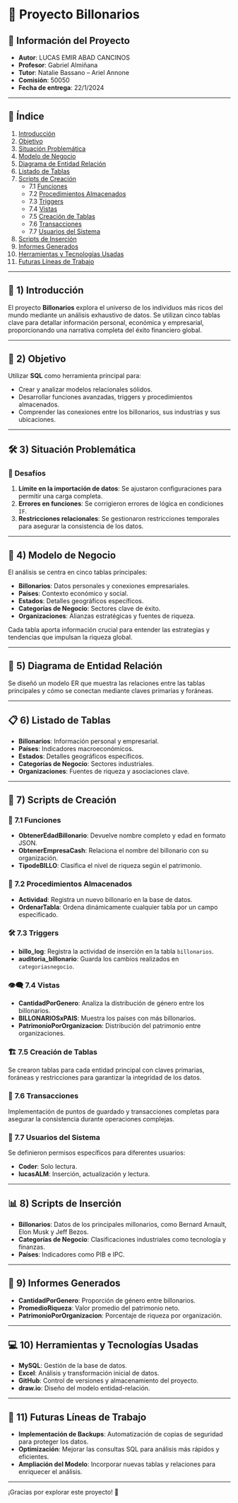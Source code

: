 # 💼 **Proyecto Billonarios**

## 📄 **Información del Proyecto**
- **Autor**: LUCAS EMIR ABAD CANCINOS  
- **Profesor**: Gabriel Almiñana  
- **Tutor**: Natalie Bassano – Ariel Annone  
- **Comisión**: 50050  
- **Fecha de entrega**: 22/1/2024  

---

## 📖 **Índice**
1. [Introducción](#1-introducción)  
2. [Objetivo](#2-objetivo)  
3. [Situación Problemática](#3-situación-problemática)  
4. [Modelo de Negocio](#4-modelo-de-negocio)  
5. [Diagrama de Entidad Relación](#5-diagrama-de-entidad-relación)  
6. [Listado de Tablas](#6-listado-de-tablas)  
7. [Scripts de Creación](#7-scripts-de-creación)  
    - 7.1 [Funciones](#71-funciones)  
    - 7.2 [Procedimientos Almacenados](#72-procedimientos-almacenados)  
    - 7.3 [Triggers](#73-triggers)  
    - 7.4 [Vistas](#74-vistas)  
    - 7.5 [Creación de Tablas](#75-creación-de-tablas)  
    - 7.6 [Transacciones](#76-transacciones)  
    - 7.7 [Usuarios del Sistema](#77-usuarios-del-sistema)  
8. [Scripts de Inserción](#8-scripts-de-inserción)  
9. [Informes Generados](#9-informes-generados)  
10. [Herramientas y Tecnologías Usadas](#10-herramientas-y-tecnologías-usadas)  
11. [Futuras Líneas de Trabajo](#11-futuras-líneas-de-trabajo)  

---

## 🌟 **1) Introducción**
El proyecto **Billonarios** explora el universo de los individuos más ricos del mundo mediante un análisis exhaustivo de datos. Se utilizan cinco tablas clave para detallar información personal, económica y empresarial, proporcionando una narrativa completa del éxito financiero global.  

---

## 🎯 **2) Objetivo**
Utilizar **SQL** como herramienta principal para:  
- Crear y analizar modelos relacionales sólidos.  
- Desarrollar funciones avanzadas, triggers y procedimientos almacenados.  
- Comprender las conexiones entre los billonarios, sus industrias y sus ubicaciones.  

---

## 🛠️ **3) Situación Problemática**
### 🛑 **Desafíos**  
1. **Límite en la importación de datos**: Se ajustaron configuraciones para permitir una carga completa.  
2. **Errores en funciones**: Se corrigieron errores de lógica en condiciones `IF`.  
3. **Restricciones relacionales**: Se gestionaron restricciones temporales para asegurar la consistencia de los datos.  

---

## 💼 **4) Modelo de Negocio**
El análisis se centra en cinco tablas principales:  
- **Billonarios**: Datos personales y conexiones empresariales.  
- **Países**: Contexto económico y social.  
- **Estados**: Detalles geográficos específicos.  
- **Categorías de Negocio**: Sectores clave de éxito.  
- **Organizaciones**: Alianzas estratégicas y fuentes de riqueza.  

Cada tabla aporta información crucial para entender las estrategias y tendencias que impulsan la riqueza global.  

---

## 📐 **5) Diagrama de Entidad Relación**
Se diseñó un modelo ER que muestra las relaciones entre las tablas principales y cómo se conectan mediante claves primarias y foráneas.  

---

## 📋 **6) Listado de Tablas**
- **Billonarios**: Información personal y empresarial.  
- **Países**: Indicadores macroeconómicos.  
- **Estados**: Detalles geográficos específicos.  
- **Categorías de Negocio**: Sectores industriales.  
- **Organizaciones**: Fuentes de riqueza y asociaciones clave.  

---

## 🔧 **7) Scripts de Creación**
### 📜 **7.1 Funciones**
- **ObtenerEdadBillonario**: Devuelve nombre completo y edad en formato JSON.  
- **ObtenerEmpresaCash**: Relaciona el nombre del billonario con su organización.  
- **TipodeBILLO**: Clasifica el nivel de riqueza según el patrimonio.  

### 🔄 **7.2 Procedimientos Almacenados**
- **Actividad**: Registra un nuevo billonario en la base de datos.  
- **OrdenarTabla**: Ordena dinámicamente cualquier tabla por un campo especificado.  

### 🛠️ **7.3 Triggers**
- **billo_log**: Registra la actividad de inserción en la tabla `billonarios`.  
- **auditoria_billonario**: Guarda los cambios realizados en `categoriasnegocio`.  

### 👁️‍🗨️ **7.4 Vistas**
- **CantidadPorGenero**: Analiza la distribución de género entre los billonarios.  
- **BILLONARIOSxPAIS**: Muestra los países con más billonarios.  
- **PatrimonioPorOrganizacion**: Distribución del patrimonio entre organizaciones.  

### 🏗️ **7.5 Creación de Tablas**
Se crearon tablas para cada entidad principal con claves primarias, foráneas y restricciones para garantizar la integridad de los datos.  

### 💾 **7.6 Transacciones**
Implementación de puntos de guardado y transacciones completas para asegurar la consistencia durante operaciones complejas.  

### 👥 **7.7 Usuarios del Sistema**
Se definieron permisos específicos para diferentes usuarios:  
- **Coder**: Solo lectura.  
- **lucasALM**: Inserción, actualización y lectura.  

---

## 📊 **8) Scripts de Inserción**
- **Billonarios**: Datos de los principales millonarios, como Bernard Arnault, Elon Musk y Jeff Bezos.  
- **Categorías de Negocio**: Clasificaciones industriales como tecnología y finanzas.  
- **Países**: Indicadores como PIB e IPC.  

---

## 📝 **9) Informes Generados**
- **CantidadPorGenero**: Proporción de género entre billonarios.  
- **PromedioRiqueza**: Valor promedio del patrimonio neto.  
- **PatrimonioPorOrganizacion**: Porcentaje de riqueza por organización.  

---

## 💻 **10) Herramientas y Tecnologías Usadas**
- **MySQL**: Gestión de la base de datos.  
- **Excel**: Análisis y transformación inicial de datos.  
- **GitHub**: Control de versiones y almacenamiento del proyecto.  
- **draw.io**: Diseño del modelo entidad-relación.  

---

## 🔮 **11) Futuras Líneas de Trabajo**
- **Implementación de Backups**: Automatización de copias de seguridad para proteger los datos.  
- **Optimización**: Mejorar las consultas SQL para análisis más rápidos y eficientes.  
- **Ampliación del Modelo**: Incorporar nuevas tablas y relaciones para enriquecer el análisis.  

---

¡Gracias por explorar este proyecto! 🚀
